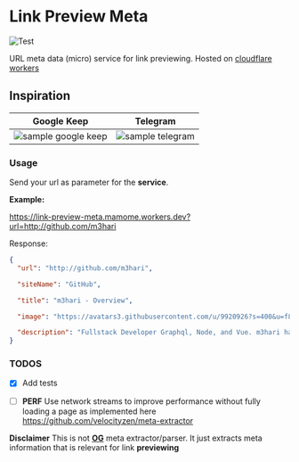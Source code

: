 # Link Preview Meta

![Test](https://github.com/m3hari/link-preview-meta/workflows/Tests/badge.svg)

URL meta data (micro) service for link previewing. 
Hosted on [cloudflare workers](https://workers.cloudflare.com/)



## Inspiration

|**Google Keep** | **Telegram**|
|:---:|:---:|
|![sample google keep](https://lh3.googleusercontent.com/_2f_HE1sctWqS-y7fdrJmSk449cLqFS9qfdogyxPfQDo452EB7x7RrAqpFIZ8BFGkE7Jn5qPe4hCSUDWVBMrnfJcuB_Qz7mQoTJBoJPRMuSHoV6VV3dfjAWuPj0fFI2QW60Cjxy2Aw=w1080-h1011-no) | ![sample telegram](https://lh3.googleusercontent.com/aahJmyhmDmGeO5rbQCfSej5B675CjtxTaXDEOCIFQjnG6W4KKTBVdfmUqUFMTVHCNaPDl3n0KaYDquA16dNgQM07tgvvM3OiIw1dHfws4I2IyDkRFfUe8Y_dhqzJe22Zh2mLp6Ckuw=w972-h1858-no)|

### Usage

Send your url as parameter for the **service**.

**Example:**

https://link-preview-meta.mamome.workers.dev?url=http://github.com/m3hari

Response:

```json
{
  "url": "http://github.com/m3hari",

  "siteName": "GitHub",

  "title": "m3hari - Overview",

  "image": "https://avatars3.githubusercontent.com/u/9920926?s=400&u=f858860918953de6367e906655ea9b93fce019e7&v=4",

  "description": "Fullstack Developer Graphql, Node, and Vue. m3hari has 31 repositories available. Follow their code on GitHub."
}
```


### TODOS

- [x] Add tests
- [ ] **PERF** Use network streams to improve performance without fully loading a page as implemented here https://github.com/velocityzen/meta-extractor


**Disclaimer**
This is not **[OG](https://ogp.me/)** meta extractor/parser. It just extracts meta information that is relevant for link **previewing**
